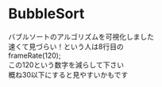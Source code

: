 # BubbleSort

バブルソートのアルゴリズムを可視化しました  
速くて見づらい！という人は8行目の  
  frameRate(120);  
この120という数字を減らして下さい  
概ね30以下にすると見やすいかもです
